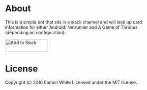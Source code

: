 # About
This is a simple bot that sits in a slack channel and will look up card information for either Android: Netrunner and A Game of Thrones (depending on configuration).

<a href="https://slack.com/oauth/authorize?scope=bot&client_id=4552245108.91769218487&state=9fa1a0e8-4828-4968-9e37-87dd79cd7a0e"><img alt="Add to Slack" height="40" width="139" src="https://platform.slack-edge.com/img/add_to_slack.png" srcset="https://platform.slack-edge.com/img/add_to_slack.png 1x, https://platform.slack-edge.com/img/add_to_slack@2x.png 2x" /></a>

# License
Copyright (c) 2016 Eamon White Licensed under the MIT license.
